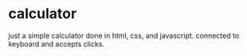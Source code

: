 # calculator
just a simple calculator done in html, css, and javascript. connected to keyboard and accepts clicks.
